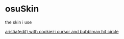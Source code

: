 # osuSkin
the skin i use

[aristia(edit) with cookiezi cursor and bubblman hit circle](https://github.com/Jaks01/osuSkin/blob/master/Aristia(Edit)%20own%20edit%20(cookiezi%20cursor,%20bubbleman%20hit%20circle).osk?raw=true)
